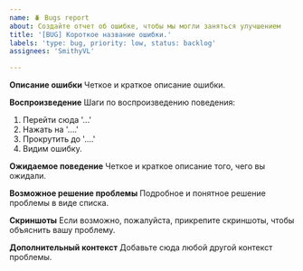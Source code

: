 ```yaml
---
name: 🪲 Bugs report
about: Создайте отчет об ошибке, чтобы мы могли заняться улучшением
title: '[BUG] Короткое название ошибки.'
labels: 'type: bug, priority: low, status: backlog'
assignees: 'SmithyVL'

---
```


**Описание ошибки**
Четкое и краткое описание ошибки.

**Воспроизведение**
Шаги по воспроизведению поведения:
1. Перейти сюда '...'
2. Нажать на '....'
3. Прокрутить до '....'
4. Видим ошибку.

**Ожидаемое поведение**
Четкое и краткое описание того, чего вы ожидали.

**Возможное решение проблемы**
Подробное и понятное решение проблемы в виде списка.

**Скриншоты**
Если возможно, пожалуйста, прикрепите скриншоты, чтобы объяснить вашу проблему.

**Дополнительный контекст**
Добавьте сюда любой другой контекст проблемы.
